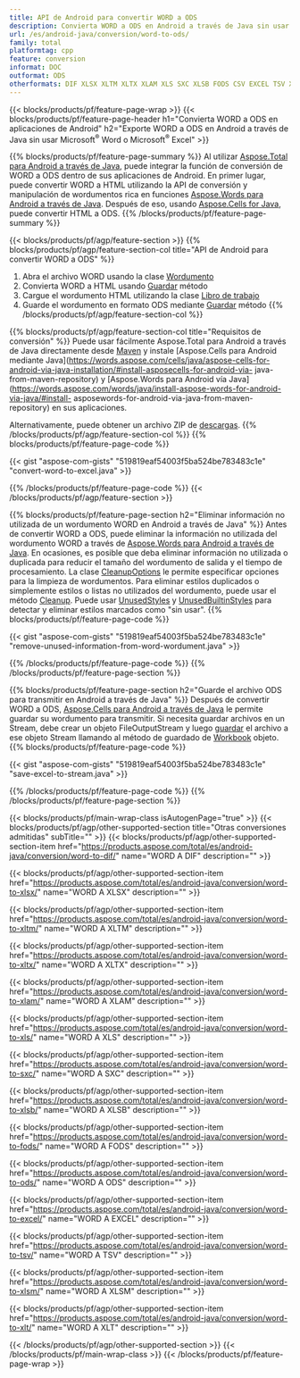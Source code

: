```yaml
---
title: API de Android para convertir WORD a ODS
description: Convierta WORD a ODS en Android a través de Java sin usar Microsoft Word o Microsoft Excel
url: /es/android-java/conversion/word-to-ods/
family: total
platformtag: cpp
feature: conversion
informat: DOC
outformat: ODS
otherformats: DIF XLSX XLTM XLTX XLAM XLS SXC XLSB FODS CSV EXCEL TSV XLSM XLT
---
```

{{< blocks/products/pf/feature-page-wrap >}}
{{< blocks/products/pf/feature-page-header h1="Convierta WORD a ODS en aplicaciones de Android" h2="Exporte WORD a ODS en Android a través de Java sin usar Microsoft<sup>&reg;</sup> Word o Microsoft<sup>&reg;</sup> Excel" >}}

{{% blocks/products/pf/feature-page-summary %}}
Al utilizar [Aspose.Total para Android a través de Java](https://products.aspose.com/total/android-java/), puede integrar la función de conversión de WORD a ODS dentro de sus aplicaciones de Android. En primer lugar, puede convertir WORD a HTML utilizando la API de conversión y manipulación de wordumentos rica en funciones [Aspose.Words para Android a través de Java](https://products.aspose.com/words/android-java/). Después de eso, usando [Aspose.Cells for Java](https://products.aspose.com/cells/android-java/), puede convertir HTML a ODS. 
{{% /blocks/products/pf/feature-page-summary  %}}

{{< blocks/products/pf/agp/feature-section >}}
{{% blocks/products/pf/agp/feature-section-col title="API de Android para convertir WORD a ODS" %}}
1. Abra el archivo WORD usando la clase [Wordumento](https://reference.aspose.com/words/java/com.aspose.words/Wordument)
2. Convierta WORD a HTML usando [Guardar](https://reference.aspose.com/words/java/com.aspose.words/Wordument#save(java.lang.String,com.aspose.words.SaveOptions) ) método
3. Cargue el wordumento HTML utilizando la clase [Libro de trabajo](https://reference.aspose.com/cells/java/com.aspose.cells/Workbook)
4. Guarde el wordumento en formato ODS mediante [Guardar](https://reference.aspose.com/cells/java/com.aspose.cells/workbook#save(java.lang.String,%20com.aspose.cells.GuardarOpciones)) método
{{% /blocks/products/pf/agp/feature-section-col %}}

{{% blocks/products/pf/agp/feature-section-col title="Requisitos de conversión" %}}
Puede usar fácilmente Aspose.Total para Android a través de Java directamente desde [Maven](https://repository.aspose.com/webapp/#/artifacts/browse/tree/General/repo/com/aspose/aspose-total) y instale [Aspose.Cells para Android mediante Java](https://words.aspose.com/cells/java/aspose-cells-for-android-via-java-installation/#install-asposecells-for-android-via- java-from-maven-repository) y [Aspose.Words para Android vía Java](https://words.aspose.com/words/java/install-aspose-words-for-android-via-java/#install- asposewords-for-android-via-java-from-maven-repository) en sus aplicaciones.

Alternativamente, puede obtener un archivo ZIP de [descargas](https://downloads.aspose.com/total/androidjava).
{{% /blocks/products/pf/agp/feature-section-col %}}
{{% blocks/products/pf/feature-page-code %}}

{{< gist "aspose-com-gists" "519819eaf54003f5ba524be783483c1e" "convert-word-to-excel.java" >}}


{{% /blocks/products/pf/feature-page-code %}}
{{< /blocks/products/pf/agp/feature-section >}}

{{% blocks/products/pf/feature-page-section  h2="Eliminar información no utilizada de un wordumento WORD en Android a través de Java" %}}
Antes de convertir WORD a ODS, puede eliminar la información no utilizada del wordumento WORD a través de [Aspose.Words para Android a través de Java](https://products.aspose.com/words/android-java/). En ocasiones, es posible que deba eliminar información no utilizada o duplicada para reducir el tamaño del wordumento de salida y el tiempo de procesamiento. La clase [CleanupOptions](https://reference.aspose.com/words/java/com.aspose.words/CleanupOptions) le permite especificar opciones para la limpieza de wordumentos. Para eliminar estilos duplicados o simplemente estilos o listas no utilizados del wordumento, puede usar el método [Cleanup](https://reference.aspose.com/words/java/com.aspose.words/Wordument#cleanup()). Puede usar [UnusedStyles](https://reference.aspose.com/words/java/com.aspose.words/cleanupoptions#UnusedStyles) y [UnusedBuiltinStyles](https://reference.aspose.com/words/java/com.aspose.words/cleanupoptions#UnusedBuiltinStyles) para detectar y eliminar estilos marcados como "sin usar".
{{% blocks/products/pf/feature-page-code %}}

{{< gist "aspose-com-gists" "519819eaf54003f5ba524be783483c1e" "remove-unused-information-from-word-wordument.java" >}}
{{% /blocks/products/pf/feature-page-code  %}}
{{% /blocks/products/pf/feature-page-section %}}

{{% blocks/products/pf/feature-page-section  h2="Guarde el archivo ODS para transmitir en Android a través de Java" %}}
Después de convertir WORD a ODS, [Aspose.Cells para Android a través de Java](https://products.aspose.com/cells/android-java/) le permite guardar su wordumento para transmitir. Si necesita guardar archivos en un Stream, debe crear un objeto FileOutputStream y luego [guardar](https://reference.aspose.com/cells/java/com.aspose.cells/workbook#save(java.io.OutputStream,%20com.aspose.cells.SaveOptions)) el archivo a ese objeto Stream llamando al método de guardado de [Workbook](https://reference.aspose.com/cells/java/com.aspose.cells/Workbook) objeto.
{{% blocks/products/pf/feature-page-code %}}

{{< gist "aspose-com-gists" "519819eaf54003f5ba524be783483c1e" "save-excel-to-stream.java" >}}
{{% /blocks/products/pf/feature-page-code  %}}
{{% /blocks/products/pf/feature-page-section %}}

{{< blocks/products/pf/main-wrap-class isAutogenPage="true" >}}
{{< blocks/products/pf/agp/other-supported-section title="Otras conversiones admitidas" subTitle="" >}}
{{< blocks/products/pf/agp/other-supported-section-item href="https://products.aspose.com/total/es/android-java/conversion/word-to-dif/" name="WORD A DIF" description="" >}}

{{< blocks/products/pf/agp/other-supported-section-item href="https://products.aspose.com/total/es/android-java/conversion/word-to-xlsx/" name="WORD A XLSX" description="" >}}

{{< blocks/products/pf/agp/other-supported-section-item href="https://products.aspose.com/total/es/android-java/conversion/word-to-xltm/" name="WORD A XLTM" description="" >}}

{{< blocks/products/pf/agp/other-supported-section-item href="https://products.aspose.com/total/es/android-java/conversion/word-to-xltx/" name="WORD A XLTX" description="" >}}

{{< blocks/products/pf/agp/other-supported-section-item href="https://products.aspose.com/total/es/android-java/conversion/word-to-xlam/" name="WORD A XLAM" description="" >}}

{{< blocks/products/pf/agp/other-supported-section-item href="https://products.aspose.com/total/es/android-java/conversion/word-to-xls/" name="WORD A XLS" description="" >}}

{{< blocks/products/pf/agp/other-supported-section-item href="https://products.aspose.com/total/es/android-java/conversion/word-to-sxc/" name="WORD A SXC" description="" >}}

{{< blocks/products/pf/agp/other-supported-section-item href="https://products.aspose.com/total/es/android-java/conversion/word-to-xlsb/" name="WORD A XLSB" description="" >}}

{{< blocks/products/pf/agp/other-supported-section-item href="https://products.aspose.com/total/es/android-java/conversion/word-to-fods/" name="WORD A FODS" description="" >}}

{{< blocks/products/pf/agp/other-supported-section-item href="https://products.aspose.com/total/es/android-java/conversion/word-to-ods/" name="WORD A ODS" description="" >}}

{{< blocks/products/pf/agp/other-supported-section-item href="https://products.aspose.com/total/es/android-java/conversion/word-to-excel/" name="WORD A EXCEL" description="" >}}

{{< blocks/products/pf/agp/other-supported-section-item href="https://products.aspose.com/total/es/android-java/conversion/word-to-tsv/" name="WORD A TSV" description="" >}}

{{< blocks/products/pf/agp/other-supported-section-item href="https://products.aspose.com/total/es/android-java/conversion/word-to-xlsm/" name="WORD A XLSM" description="" >}}

{{< blocks/products/pf/agp/other-supported-section-item href="https://products.aspose.com/total/es/android-java/conversion/word-to-xlt/" name="WORD A XLT" description="" >}}


{{< /blocks/products/pf/agp/other-supported-section >}}
{{< /blocks/products/pf/main-wrap-class >}}
{{< /blocks/products/pf/feature-page-wrap >}}